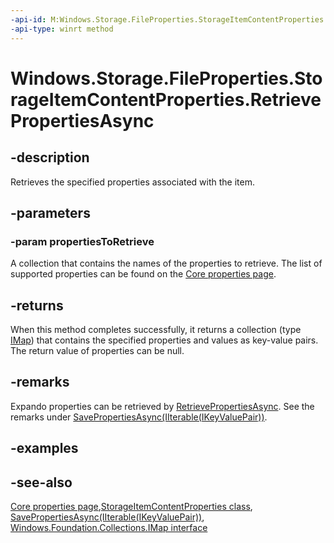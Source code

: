 ```yaml
---
-api-id: M:Windows.Storage.FileProperties.StorageItemContentProperties.RetrievePropertiesAsync(Windows.Foundation.Collections.IIterable{System.String})
-api-type: winrt method
---
```


<!-- Method syntax
public Windows.Foundation.IAsyncOperation<Windows.Foundation.Collections.IMap<string, object>> RetrievePropertiesAsync(Windows.Foundation.Collections.IIterable<System.String> propertiesToRetrieve)
-->

# Windows.Storage.FileProperties.StorageItemContentProperties.RetrievePropertiesAsync

## -description
Retrieves the specified properties associated with the item.

## -parameters
### -param propertiesToRetrieve
A collection that contains the names of the properties to retrieve. The list of supported properties can be found on the [Core properties page](https://docs.microsoft.com/windows/desktop/properties/core-bumper).

## -returns
When this method completes successfully, it returns a collection (type [IMap](../windows.foundation.collections/imap_2.md)) that contains the specified properties and values as key-value pairs. The return value of properties can be null.

## -remarks
Expando properties can be retrieved by [RetrievePropertiesAsync](storageitemcontentproperties_retrievepropertiesasync_507906171.md). See the remarks under [SavePropertiesAsync(IIterable(IKeyValuePair))](storageitemcontentproperties_savepropertiesasync_132989229.md).

## -examples

## -see-also
[Core properties page](https://docs.microsoft.com/windows/desktop/properties/core-bumper),[StorageItemContentProperties class](storageitemcontentproperties.md), [SavePropertiesAsync(IIterable(IKeyValuePair))](storageitemcontentproperties_savepropertiesasync_132989229.md), [Windows.Foundation.Collections.IMap interface](../windows.foundation.collections/imap_2.md)
